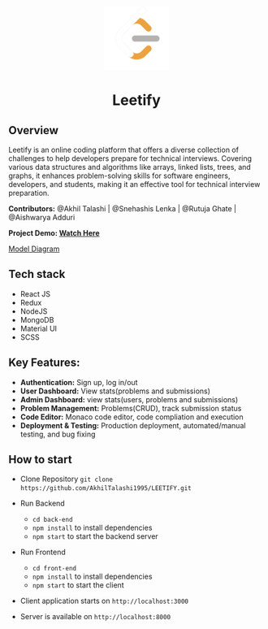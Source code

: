 <div align="center">
<img src="/front-end/public/logo-main.png" width="125px" />
</div>
<H1 align="center">Leetify</H1>

## Overview
Leetify is an online coding platform that offers a diverse collection of challenges to help developers prepare for technical interviews. Covering various data structures and algorithms like arrays, linked lists, trees, and graphs, it enhances problem-solving skills for software engineers, developers, and students, making it an effective tool for technical interview preparation.

**Contributors:** @Akhil Talashi | @Snehashis Lenka | @Rutuja Ghate | @Aishwarya Adduri

**Project Demo: [Watch Here](https://www.youtube.com/watch?v=2YP86XvqiwE&t=8s)**

[Model Diagram](https://github.com/AkhilTalashi1995/LEETIFY/blob/main/modelDiag.jpeg)

## Tech stack

 - React JS
 - Redux
 - NodeJS
 - MongoDB
 - Material UI
 - SCSS

## Key Features:

- **Authentication:** Sign up, log in/out
- **User Dashboard:** View stats(problems and submissions)
- **Admin Dashboard:** view stats(users, problems and submissions)
- **Problem Management:** Problems(CRUD), track submission status
- **Code Editor:** Monaco code editor, code compliation and execution
- **Deployment & Testing:** Production deployment, automated/manual testing, and bug fixing

## How to start

- Clone Repository ```git clone https://github.com/AkhilTalashi1995/LEETIFY.git```
  
- Run Backend
  - ```cd back-end``` 
  - ```npm install``` to install dependencies
  - ```npm start``` to start the backend server

- Run Frontend
  - ```cd front-end``` 
  - ```npm install``` to install dependencies
  - ```npm start``` to start the client

- Client application starts on ```http://localhost:3000```

- Server is available on ```http://localhost:8000```








